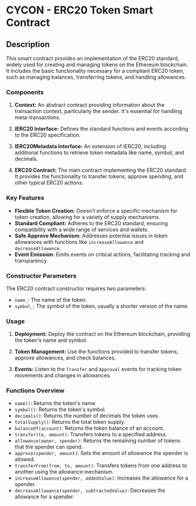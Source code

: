 # CYCON - ERC20 Token Smart Contract

## Description

This smart contract provides an implementation of the ERC20 standard, widely used for creating and managing tokens on the Ethereum blockchain. It includes the basic functionality necessary for a compliant ERC20 token, such as managing balances, transferring tokens, and handling allowances.

### Components

1. **Context:** An abstract contract providing information about the transaction context, particularly the sender. It's essential for handling meta-transactions.

2. **IERC20 Interface:** Defines the standard functions and events according to the ERC20 specification.

3. **IERC20Metadata Interface:** An extension of IERC20, including additional functions to retrieve token metadata like name, symbol, and decimals.

4. **ERC20 Contract:** The main contract implementing the ERC20 standard. It provides the functionality to transfer tokens, approve spending, and other typical ERC20 actions.

### Key Features

- **Flexible Token Creation:** Doesn't enforce a specific mechanism for token creation, allowing for a variety of supply mechanisms.
- **Standard Compliant:** Adheres to the ERC20 standard, ensuring compatibility with a wide range of services and wallets.
- **Safe Approve Mechanism:** Addresses potential issues in token allowances with functions like `increaseAllowance` and `decreaseAllowance`.
- **Event Emission:** Emits events on critical actions, facilitating tracking and transparency.

### Constructor Parameters

The ERC20 contract constructor requires two parameters:

- `name_`: The name of the token.
- `symbol_`: The symbol of the token, usually a shorter version of the name.

### Usage

1. **Deployment:** Deploy the contract on the Ethereum blockchain, providing the token's name and symbol.

2. **Token Management:** Use the functions provided to transfer tokens, approve allowances, and check balances.

3. **Events:** Listen to the `Transfer` and `Approval` events for tracking token movements and changes in allowances.

### Functions Overview

- `name()`: Returns the token's name.
- `symbol()`: Returns the token's symbol.
- `decimals()`: Returns the number of decimals the token uses.
- `totalSupply()`: Returns the total token supply.
- `balanceOf(account)`: Returns the token balance of an account.
- `transfer(to, amount)`: Transfers tokens to a specified address.
- `allowance(owner, spender)`: Returns the remaining number of tokens that the spender can spend.
- `approve(spender, amount)`: Sets the amount of allowance the spender is allowed.
- `transferFrom(from, to, amount)`: Transfers tokens from one address to another using the allowance mechanism.
- `increaseAllowance(spender, addedValue)`: Increases the allowance for a spender.
- `decreaseAllowance(spender, subtractedValue)`: Decreases the allowance for a spender.

